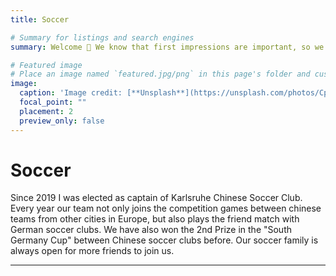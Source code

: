 ```yaml
---
title: Soccer

# Summary for listings and search engines
summary: Welcome 👋 We know that first impressions are important, so we've populated your new site with some initial content to help you get familiar with everything in no time.

# Featured image
# Place an image named `featured.jpg/png` in this page's folder and customize its options here.
image:
  caption: 'Image credit: [**Unsplash**](https://unsplash.com/photos/CpkOjOcXdUY)'
  focal_point: ""
  placement: 2
  preview_only: false
---
```



Soccer
===============
Since 2019 I was elected as captain of Karlsruhe Chinese Soccer Club. Every year our team not only joins the competition games between chinese teams from other cities in Europe, but also plays the friend match with German soccer clubs. We have also won the 2nd Prize in the  "South Germany Cup" between Chinese soccer clubs before. Our soccer family is always open for more friends to join us.

***

